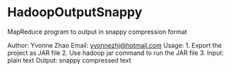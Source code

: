 HadoopOutputSnappy
==================

MapReduce program to output in snappy compression format 

Author: Yvonne Zhao
Email: yvonnezhj@hotmail.com
Usage: 1. Export the project as JAR file
       2. Use hadoop jar command to run the JAR file
       3. Input: plain text 
          Output: snappy compressed text
